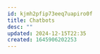 ```yaml
---
id: kjmh2pfip73eeq7uapiro0f
title: Chatbots
desc: ""
updated: 2024-12-15T22:35
created: 1645906202253
---
```


